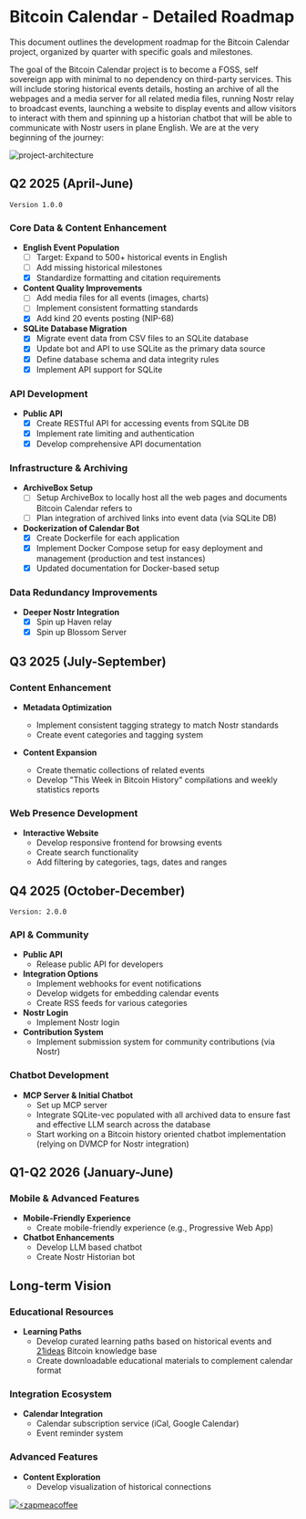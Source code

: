 # Bitcoin Calendar - Detailed Roadmap

This document outlines the development roadmap for the Bitcoin Calendar project, organized by quarter with specific goals and milestones.

The goal of the Bitcoin Calendar project is to become a FOSS, self sovereign app with minimal to no dependency on third-party services. This will include storing historical events details, hosting an archive of all the webpages and a media server for all related media files, running Nostr relay to broadcast events, launching a website to display events and allow visitors to interact with them and spinning up a historian chatbot that will be able to communicate with Nostr users in plane English. We are at the very beginning of the journey:

![project-architecture](https://haven.bitcoin-calendar.org/4d4f81403e39c0c4a454a35cb6913a9420539c9665cb5240fdaff4e27b1e5176.webp)

## Q2 2025 (April-June)

`Version 1.0.0`

### Core Data & Content Enhancement
- **English Event Population**
  - [ ] Target: Expand to 500+ historical events in English
  - [ ] Add missing historical milestones
  - [x] Standardize formatting and citation requirements
- **Content Quality Improvements**
  - [ ] Add media files for all events (images, charts)
  - [ ] Implement consistent formatting standards
  - [x] Add kind 20 events posting (NIP-68) 
- **SQLite Database Migration**
  - [x] Migrate event data from CSV files to an SQLite database
  - [x] Update bot and API to use SQLite as the primary data source
  - [x] Define database schema and data integrity rules
  - [x] Implement API support for SQLite

### API Development
- **Public API**
  - [x] Create RESTful API for accessing events from SQLite DB
  - [x] Implement rate limiting and authentication
  - [x] Develop comprehensive API documentation

### Infrastructure & Archiving
- **ArchiveBox Setup**
  - [ ] Setup ArchiveBox to locally host all the web pages and documents Bitcoin Calendar refers to
  - [ ] Plan integration of archived links into event data (via SQLite DB)

- **Dockerization of Calendar Bot**
  - [x] Create Dockerfile for each application
  - [x] Implement Docker Compose setup for easy deployment and management (production and test instances)
  - [x] Updated documentation for Docker-based setup

### Data Redundancy Improvements
- **Deeper Nostr Integration**
  - [x] Spin up Haven relay
  - [x] Spin up Blossom Server

## Q3 2025 (July-September)

### Content Enhancement
- **Metadata Optimization**
  - Implement consistent tagging strategy to match Nostr standards
  - Create event categories and tagging system

- **Content Expansion**
  - Create thematic collections of related events
  - Develop "This Week in Bitcoin History" compilations and weekly statistics reports

### Web Presence Development
- **Interactive Website**
  - Develop responsive frontend for browsing events
  - Create search functionality
  - Add filtering by categories, tags, dates and ranges

## Q4 2025 (October-December)

`Version: 2.0.0`

### API & Community
- **Public API**
  - Release public API for developers
- **Integration Options**
  - Implement webhooks for event notifications
  - Develop widgets for embedding calendar events
  - Create RSS feeds for various categories
- **Nostr Login**
  - Implement Nostr login
- **Contribution System**
  - Implement submission system for community contributions (via Nostr)

### Chatbot Development
- **MCP Server & Initial Chatbot**
  - Set up MCP server
  - Integrate SQLite-vec populated with all archived data to ensure fast and effective LLM search across the database
  - Start working on a Bitcoin history oriented chatbot implementation (relying on DVMCP for Nostr integration)

## Q1-Q2 2026 (January-June)

### Mobile & Advanced Features
- **Mobile-Friendly Experience**
  - Create mobile-friendly experience (e.g., Progressive Web App)
- **Chatbot Enhancements**
  - Develop LLM based chatbot
  - Create Nostr Historian bot

## Long-term Vision

### Educational Resources
- **Learning Paths**
  - Develop curated learning paths based on historical events and [21ideas](https://21ideas.org/en/) Bitcoin knowledge base
  - Create downloadable educational materials to complement calendar format

### Integration Ecosystem
- **Calendar Integration**
  - Calendar subscription service (iCal, Google Calendar)
  - Event reminder system

### Advanced Features
- **Content Exploration**
  - Develop visualization of historical connections


[![⚡️zapmeacoffee](https://img.shields.io/badge/⚡️zap_-me_a_coffee-violet?style=plastic)](https://zapmeacoffee.com/npub1tcalvjvswjh5rwhr3gywmfjzghthexjpddzvlxre9wxfqz4euqys0309hn)
